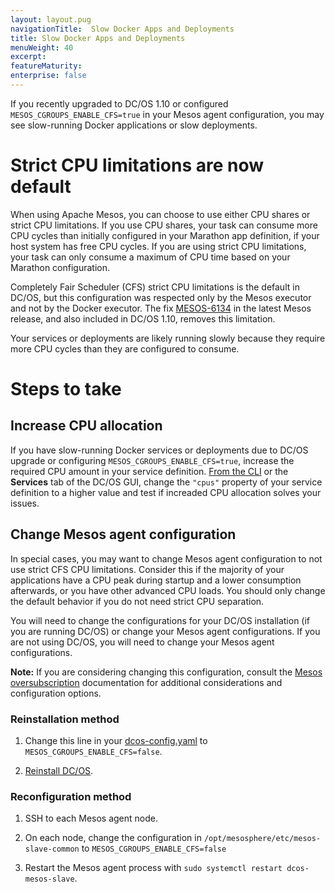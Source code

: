 ```yaml
---
layout: layout.pug
navigationTitle:  Slow Docker Apps and Deployments
title: Slow Docker Apps and Deployments
menuWeight: 40
excerpt:
featureMaturity:
enterprise: false
---
```


<!-- This source repo for this topic is https://github.com/dcos/dcos-docs -->


If you recently upgraded to DC/OS 1.10 or configured `MESOS_CGROUPS_ENABLE_CFS=true` in your Mesos agent configuration, you may see slow-running Docker applications or slow deployments.

# Strict CPU limitations are now default

When using Apache Mesos, you can choose to use either CPU shares or strict CPU limitations. If you use CPU shares, your task can consume more CPU cycles than initially configured in your Marathon app definition, if your host system has free CPU cycles. If you are using strict CPU limitations, your task can only consume a maximum of CPU time based on your Marathon configuration.

Completely Fair Scheduler (CFS) strict CPU limitations is the default in DC/OS, but this configuration was respected only by the Mesos executor and not by the Docker executor. The fix [MESOS-6134](https://issues.apache.org/jira/browse/MESOS-6134) in the latest Mesos release, and also included in DC/OS 1.10, removes this limitation.

Your services or deployments are likely running slowly because they require more CPU cycles than they are configured to consume.

# Steps to take

## Increase CPU allocation

If you have slow-running Docker services or deployments due to DC/OS upgrade or configuring `MESOS_CGROUPS_ENABLE_CFS=true`, increase the required CPU amount in your service definition. [From the CLI](/1.11/deploying-services/update-user-service/) or the **Services** tab of the DC/OS GUI, change the `"cpus"` property of your service definition to a higher value and test if increaded CPU allocation solves your issues.

## Change Mesos agent configuration

In special cases, you may want to change Mesos agent configuration to not use strict CFS CPU limitations. Consider this if the majority of your applications have a CPU peak during startup and a lower consumption afterwards, or you have other advanced CPU loads. You should only change the default behavior if you do not need strict CPU separation.

You will need to change the configurations for your DC/OS installation (if you are running DC/OS) or change your Mesos agent configurations. If you are not using DC/OS, you will need to change your Mesos agent configurations.

**Note:** If you are considering changing this configuration, consult the [Mesos oversubscription](http://mesos.apache.org/documentation/latest/oversubscription/) documentation for additional considerations and configuration options.

### Reinstallation method

1. Change this line in your [dcos-config.yaml]( https://github.com/dcos/dcos/blob/a7a30779663081198649caecb4d27165836e73ae/gen/dcos-config.yaml#L431) to `MESOS_CGROUPS_ENABLE_CFS=false`.

1. [Reinstall DC/OS](https://dcos.io/docs/1.11/installing/).

### Reconfiguration method

1. SSH to each Mesos agent node.

1. On each node, change the configuration in `/opt/mesosphere/etc/mesos-slave-common` to `MESOS_CGROUPS_ENABLE_CFS=false`

1. Restart the Mesos agent process with `sudo systemctl restart dcos-mesos-slave`.
